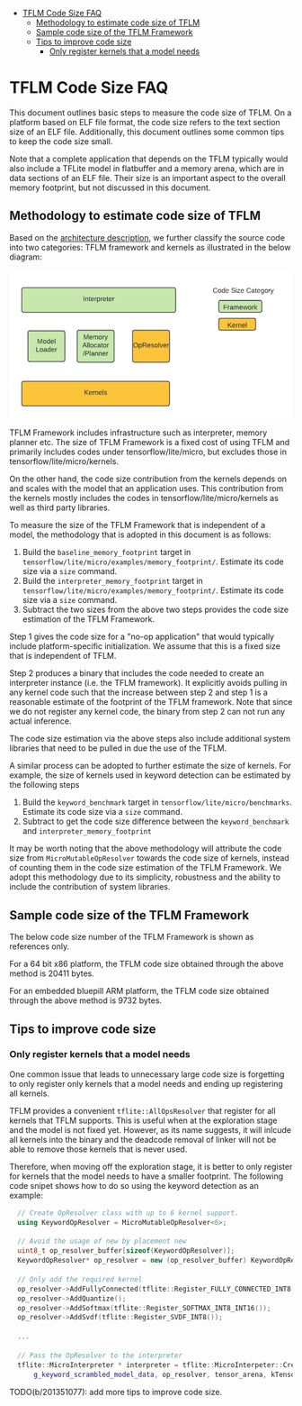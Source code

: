 <!--ts-->

*   [TFLM Code Size FAQ](#tflm-code-size-faq)
    *   [Methodology to estimate code size of TFLM](#methodology-to-estimate-code-size-of-tflm)
    *   [Sample code size of the TFLM Framework](#sample-code-size-of-the-tflm-framework)
    *   [Tips to improve code size](#tips-to-improve-code-size)
        *   [Only register kernels that a model needs](#only-register-kernels-that-a-model-needs)

<!-- Added by: deqiangc, at: Mon 27 Sep 2021 05:44:45 PM PDT -->

<!--te-->

# TFLM Code Size FAQ

This document outlines basic steps to measure the code size of TFLM. On a
platform based on ELF file format, the code size refers to the text section size
of an ELF file. Additionally, this document outlines some common tips to keep
the code size small.

Note that a complete application that depends on the TFLM typically would also
include a TFLite model in flatbuffer and a memory arena, which are in data
sections of an ELF file. Their size is an important aspect to the overall memory
footprint, but not discussed in this document.

## Methodology to estimate code size of TFLM

Based on the [architecture description](https://arxiv.org/pdf/2010.08678.pdf),
we further classify the source code into two categories: TFLM framework and
kernels as illustrated in the below diagram:

![TFLM code size categories](images/tflm_code_size_category.png)

TFLM Framework includes infrastructure such as interpreter, memory planner etc.
The size of TFLM Framework is a fixed cost of using TFLM and primarily includes
codes under tensorflow/lite/micro, but excludes those in
tensorflow/lite/micro/kernels.

On the other hand, the code size contribution from the kernels depends on and
scales with the model that an application uses. This contribution from the
kernels mostly includes the codes in tensorflow/lite/micro/kernels as well as
third party libraries.

To measure the size of the TFLM Framework that is independent of a model, the
methodology that is adopted in this document is as follows:

1.  Build the `baseline_memory_footprint` target in
    `tensorflow/lite/micro/examples/memory_footprint/`. Estimate its code size
    via a `size` command.
1.  Build the `interpreter_memory_footprint` target in
    `tensorflow/lite/micro/examples/memory_footprint/`. Estimate its code size
    via a `size` command.
1.  Subtract the two sizes from the above two steps provides the code size
    estimation of the TFLM Framework.

Step 1 gives the code size for a "no-op application" that would typically
include platform-specific initialization. We assume that this is a fixed size
that is independent of TFLM.

Step 2 produces a binary that includes the code needed to create an interpreter
instance (i.e. the TFLM framework). It explicitly avoids pulling in any kernel
code such that the increase between step 2 and step 1 is a reasonable estimate
of the footprint of the TFLM framework. Note that since we do not register any
kernel code, the binary from step 2 can not run any actual inference.

The code size estimation via the above steps also include additional system
libraries that need to be pulled in due the use of the TFLM.

A similar process can be adopted to further estimate the size of kernels. For
example, the size of kernels used in keyword detection can be estimated by the
following steps

1.  Build the `keyword_benchmark` target in `tensorflow/lite/micro/benchmarks`.
    Estimate its code size via a `size` command.
1.  Subtract to get the code size difference between the `keyword_benchmark` and
    `interpreter_memory_footprint`

It may be worth noting that the above methodology will attribute the code size
from `MicroMutableOpResolver` towards the code size of kernels, instead of
counting them in the code size estimation of the TFLM Framework. We adopt this
methodology due to its simplicity, robustness and the ability to include the
contribution of system libraries.

## Sample code size of the TFLM Framework

The below code size number of the TFLM Framework is shown as references only.

For a 64 bit x86 platform, the TFLM code size obtained through the above method
is 20411 bytes.

For an embedded bluepill ARM platform, the TFLM code size obtained through the
above method is 9732 bytes.

## Tips to improve code size

### Only register kernels that a model needs

One common issue that leads to unnecessary large code size is forgetting to only
register only kernels that a model needs and ending up registering all kernels.

TFLM provides a convenient `tflite::AllOpsResolver` that register for all
kernels that TFLM supports. This is useful when at the exploration stage and the
model is not fixed yet. However, as its name suggests, it will inlcude all
kernels into the binary and the deadcode removal of linker will not be able to
remove those kernels that is never used.

Therefore, when moving off the exploration stage, it is better to only register
for kernels that the model needs to have a smaller footprint. The following code
snipet shows how to do so using the keyword detection as an example:

```cc
  // Create OpResolver class with up to 6 kernel support.
  using KeywordOpResolver = MicroMutableOpResolver<6>;

  // Avoid the usage of new by placement new
  uint8_t op_resolver_buffer[sizeof(KeywordOpResolver)];
  KeywordOpResolver* op_resolver = new (op_resolver_buffer) KeywordOpResolver();

  // Only add the required kernel
  op_resolver->AddFullyConnected(tflite::Register_FULLY_CONNECTED_INT8());
  op_resolver->AddQuantize();
  op_resolver->AddSoftmax(tflite::Register_SOFTMAX_INT8_INT16());
  op_resolver->AddSvdf(tflite::Register_SVDF_INT8());

  ...

  // Pass the OpResolver to the interpreter
  tflite::MicroInterpreter * interpreter = tflite::MicroInterpeter::Create(
      g_keyword_scrambled_model_data, op_resolver, tensor_arena, kTensorArenaSize, profiler);
```

TODO(b/201351077): add more tips to improve code size.
